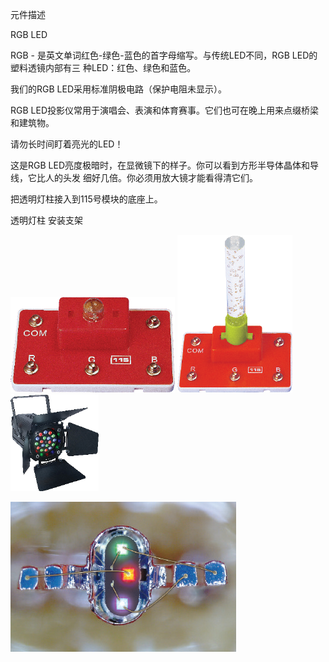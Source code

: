 元件描述

RGB LED

RGB - 是英文单词红色-绿色-蓝色的首字母缩写。与传统LED不同，RGB LED的塑料透镜内部有三
种LED：红色、绿色和蓝色。

我们的RGB LED采用标准阴极电路（保护电阻未显示）。

RGB LED投影仪常用于演唱会、表演和体育赛事。它们也可在晚上用来点缀桥梁和建筑物。

请勿长时间盯着亮光的LED！

这是RGB LED亮度极暗时，在显微镜下的样子。你可以看到方形半导体晶体和导线，它比人的头发
细好几倍。你必须用放大镜才能看得清它们。

把透明灯柱接入到115号模块的底座上。

透明灯柱
安装支架

![](021p1.png)
![](021p2.png)
![](021p3.png)

![](021p4.png)